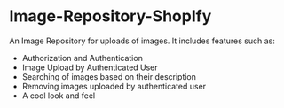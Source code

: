 # Image-Repository-ShopIfy
An Image Repository for uploads of images.
It includes features such as:
  * Authorization and Authentication
  * Image Upload by Authenticated User
  * Searching of images based on their description
  * Removing images uploaded by authenticated user
  * A cool look and feel
